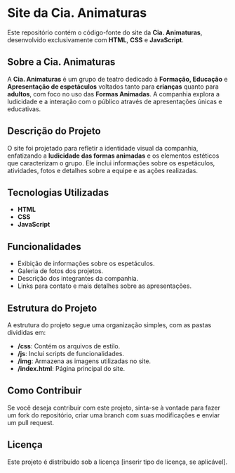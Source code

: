 # Site da Cia. Animaturas

Este repositório contém o código-fonte do site da **Cia. Animaturas**, desenvolvido exclusivamente com **HTML**, **CSS** e **JavaScript**.

## Sobre a Cia. Animaturas

A **Cia. Animaturas** é um grupo de teatro dedicado à **Formação, Educação** e **Apresentação de espetáculos** voltados tanto para **crianças** quanto para **adultos**, com foco no uso das **Formas Animadas**. A companhia explora a ludicidade e a interação com o público através de apresentações únicas e educativas.

## Descrição do Projeto

O site foi projetado para refletir a identidade visual da companhia, enfatizando a **ludicidade das formas animadas** e os elementos estéticos que caracterizam o grupo. Ele inclui informações sobre os espetáculos, atividades, fotos e detalhes sobre a equipe e as ações realizadas.

## Tecnologias Utilizadas

- **HTML**
- **CSS**
- **JavaScript**

## Funcionalidades

- Exibição de informações sobre os espetáculos.
- Galeria de fotos dos projetos.
- Descrição dos integrantes da companhia.
- Links para contato e mais detalhes sobre as apresentações.

## Estrutura do Projeto

A estrutura do projeto segue uma organização simples, com as pastas divididas em:

- **/css**: Contém os arquivos de estilo.
- **/js**: Inclui scripts de funcionalidades.
- **/img**: Armazena as imagens utilizadas no site.
- **/index.html**: Página principal do site.

## Como Contribuir

Se você deseja contribuir com este projeto, sinta-se à vontade para fazer um fork do repositório, criar uma branch com suas modificações e enviar um pull request.

## Licença

Este projeto é distribuído sob a licença [inserir tipo de licença, se aplicável].

